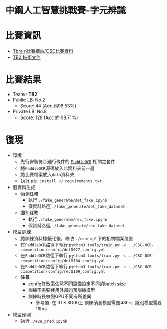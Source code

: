 中鋼人工智慧挑戰賽-字元辨識
===

# 比賽資訊
* [Tbrain比賽網站/CSC比賽資料](https://tbrain.trendmicro.com.tw/Competitions/Details/17)
* [TB2 技術文件](./tech.md)


# 比賽結果
* Team : **TB2**
* Public LB: No.2
    * Score: 44 (Acc 約98.53%)
* Private LB: No.8 
    * Score: 128 (Acc 約 98.71%)

# 復現
- 環境
    - 先行安裝符合運行條件的 [`PaddleOCR`](https://github.com/PaddlePaddle/PaddleOCR) 相關之套件
    - 將`PaddleOCR`源碼放入此資料夾前一層
    - 將比賽檔案放入`data`資料夾
    - 執行 `pip install -U requirements.txt`
- 假資料生成
    - 偵測任務
        - 執行 `./fake_generate/det_fake.ipynb`
        - 假資料路徑 `./fake_generate/det_fake_dataset`
    - 識別任務
        - 執行 `./fake_generate/rec_fake.ipynb`
        - 假資料路徑 `./fake_generate/rec_fake_dataset`
- 模型訓練
    - 將訓練資料標籤化後，修改 `./config/` 下的相關檔案位置
    - 在`PaddleOCR`路徑下執行 `python3 tools/train.py -c ../CSC-OCR-competition/config/det1027_config.yml`
    - 在`PaddleOCR`路徑下執行 `python3 tools/train.py -c ../CSC-OCR-competition/config/det1104_config.yml`
    - 在`PaddleOCR`路徑下執行 `python3 tools/train.py -c ../CSC-OCR-competition/config/rec1109_config.yml`
    - **注意**
        - config修改需依照不同設備設定不同的batch size
        - 訓練不需要使用外部的預訓練模型
        - 訓練時長依照GPU不同有所差異 
            - 參考值: 在 RTX 8000上 訓練偵測模型需要48hrs, 識別模型需要16hrs
- 模型預測
    - 執行 `./e2e_pred.ipynb`
